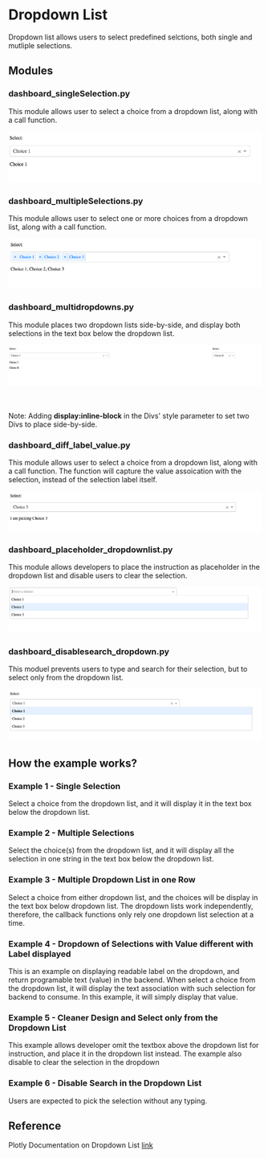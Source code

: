 # Dropdown List
Dropdown list allows users to select predefined selctions, both single and mutliple selections.

## Modules
### dashboard_singleSelection.py
This module allows user to select a choice from a dropdown list, along with a call function.

<img src=single_dropdown.png>

### dashboard_multipleSelections.py
This module allows user to select one or more choices from a dropdown list, along with a call function.

<img src=multipleSelections_dropdowns.png>

### dashboard_multidropdowns.py
This module places two dropdown lists side-by-side, and display both selections in the text box below the dropdown list.

<img src=multiple_dropdowns.png>

<br><br>
Note: Adding <b>display:inline-block</b> in the Divs' style parameter to set two Divs to place side-by-side. 

### dashboard_diff_label_value.py
This module allows user to select a choice from a dropdown list, along with a call function. The function will capture the value assoication with the selection, instead of the selection label itself.

<img src=dropdown_diff_label_value.png>

### dashboard_placeholder_dropdownlist.py
This module allows developers to place the instruction as placeholder in the dropdown list and disable users to clear the selection.

<img src=dropdown_placeholder.png>

### dashboard_disablesearch_dropdown.py
This moduel prevents users to type and search for their selection, but to select only from the dropdown list.

<img src=dropdwon_disablesearch.png>

## How the example works?
### Example 1 - Single Selection
Select a choice from the dropdown list, and it will display it in the text box below the dropdown list.

### Example 2 - Multiple Selections
Select the choice(s) from the dropdown list, and it will display all the selection in one string in the text box below the dropdown list.

### Example 3 - Multiple Dropdown List in one Row
Select a choice from either dropdown list, and the choices will be display in the text box below dropdown list. The dropdown lists work independently, therefore, the callback functions only rely one dropdown list selection at a time.

### Example 4 - Dropdown of Selections with Value different with Label displayed
This is an example on displaying readable label on the dropdown, and return programable text (value) in the backend. When select a choice from the dropdown list, it will display the text association with such selection for backend to consume. In this example, it will simply display that value.

### Example 5 - Cleaner Design and Select only from the Dropdown List
This example allows developer omit the textbox above the dropdown list for instruction, and place it in the dropdown list instead. The example also disable to clear the selection in the dropdown

### Example 6 - Disable Search in the Dropdown List
Users are expected to pick the selection without any typing.

## Reference
Plotly Documentation on Dropdown List <a href="https://dash.plotly.com/dash-core-components/dropdown" target="_blank">link</a>